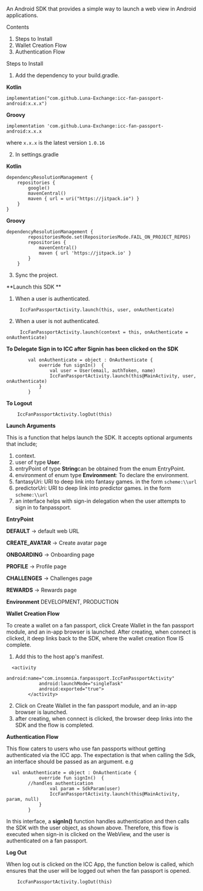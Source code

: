 An Android SDK that provides a simple way to launch a web view in Android applications.

Contents
1. Steps to Install
2. Wallet Creation Flow
3. Authentication Flow


Steps to Install
1. Add the dependency to your build.gradle.

**Kotlin** 

`implementation("com.github.Luna-Exchange:icc-fan-passport-android:x.x.x")`

**Groovy**

`implementation 'com.github.Luna-Exchange:icc-fan-passport-android:x.x.x`

where `x.x.x` is the latest version `1.0.16`

2. In settings.gradle

**Kotlin**

```
dependencyResolutionManagement {
    repositories {
        google()
        mavenCentral()
        maven { url = uri("https://jitpack.io") }
    }
}

```
        
        
**Groovy**

```
dependencyResolutionManagement {
		repositoriesMode.set(RepositoriesMode.FAIL_ON_PROJECT_REPOS)
		repositories {
			mavenCentral()
			maven { url 'https://jitpack.io' }
		}
	}
```

3. Sync the project.


**Launch this SDK **

1. When a user is authenticated.

```
     IccFanPassportActivity.launch(this, user, onAuthenticate)
```

2.  When a user is not authenticated.

```
     IccFanPassportActivity.launch(context = this, onAuthenticate = onAuthenticate)
```

**To Delegate Sign in to ICC after Signin has been clicked on the SDK**

```
        val onAuthenticate = object : OnAuthenticate {
            override fun signIn()  {
                val user = User(email, authToken, name)
                IccFanPassportActivity.launch(this@MainActivity, user, onAuthenticate)
            }
        }

```

**To Logout**

```
    IccFanPassportActivity.logOut(this)
```


**Launch Arguments**


This is a function that helps launch the SDK. It  accepts optional arguments that include;

1. context.
2. user of type **User**.
3. entryPoint of type **String**can be obtained from the enum EntryPoint.
4. environment of enum type **Environment**: To declare the environment.
5. fantasyUri: URI to deep link into fantasy games. in the form `scheme:\\url`
6. predictorUri: URI to deep link into predictor games. in the form `scheme:\\url`
7. an interface helps with sign-in delegation when the user attempts to sign in to fanpassport.

**EntryPoint**

**DEFAULT** -> default web URL

**CREATE_AVATAR**  -> Create avatar page

**ONBOARDING**  -> Onboarding page

**PROFILE**  -> Profile page

**CHALLENGES**  -> Challenges page

**REWARDS**  -> Rewards page


**Environment**
DEVELOPMENT, PRODUCTION  


**Wallet Creation Flow**

To create a wallet on a fan passport, click Create Wallet in the fan passport module, and an in-app browser is launched. After creating, when connect is clicked, it deep links back to the SDK, where the wallet creation flow IS complete.

1. Add this to the host app's manifest.

```
  <activity
            android:name="com.insomnia.fanpassport.IccFanPassportActivity"
            android:launchMode="singleTask"
            android:exported="true">
        </activity>
```	


2. Click on Create Wallet in the fan passport module, and an in-app browser is launched.
3. after creating, when connect is clicked, the browser deep links into the SDK and the flow is completed.


**Authentication Flow**

This flow caters to users who use fan passports without getting authenticated via the ICC app. The expectation is that when calling the Sdk, an interface should be passed as an argument. e.g 

```
  val onAuthenticate = object : OnAuthenticate {
            override fun signIn()  {
		//handles authentication
                val param = SdkParam(user)
                IccFanPassportActivity.launch(this@MainActivity, param, null)
            }
        }
```


In this interface, a **signIn()** function handles authentication and then calls the SDK with the user object, as shown above. Therefore, this flow is executed when sign-in is clicked on the WebView, and the user is authenticated on a fan passport.

**Log Out**

When log out is clicked on the ICC App, the function below is called, which ensures that the user will be logged out when the fan passport is opened.

```
    IccFanPassportActivity.logOut(this)
```
